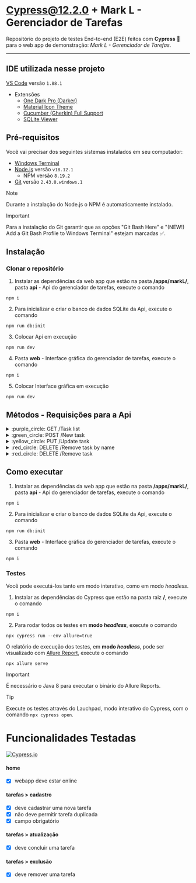 # Cypress@12.2.0 + Mark L - Gerenciador de Tarefas

Repositório do projeto de testes End-to-end (E2E) feitos com **Cypress** :green_heart: para o web app de demonstração: *Mark L - Gerenciador de Tarefas*.

___

## IDE utilizada nesse projeto

[VS Code](https://code.visualstudio.com/) versão `1.88.1`
   - Extensões
     - [One Dark Pro (Darker)](https://marketplace.visualstudio.com/items?itemName=zhuangtongfa.Material-theme)
     - [Material Icon Theme](https://marketplace.visualstudio.com/items?itemName=PKief.material-icon-theme)
     - [Cucumber (Gherkin) Full Support](https://marketplace.visualstudio.com/items?itemName=alexkrechik.cucumberautocomplete)
     - [SQLite Viewer](https://marketplace.visualstudio.com/items?itemName=qwtel.sqlite-viewer)

## Pré-requisitos

Você vai precisar dos seguintes sistemas instalados em seu computador:
- [Windows Terminal](https://apps.microsoft.com/detail/9n0dx20hk701?hl=pt-br&gl=BR)
- [Node.js](https://nodejs.org/dist/v18.12.1/node-v18.12.1-x64.msi) versão `v18.12.1`
  - NPM versão `8.19.2`
- [Git](https://github.com/git-for-windows/git/releases/download/v2.43.0.windows.1/Git-2.43.0-64-bit.exe) versão `2.43.0.windows.1`

> [!NOTE]
> Durante a instalação do Node.js o NPM é automaticamente instalado.

> [!IMPORTANT]
> Para a instalação do Git garantir que as opções "Git Bash Here" e "(NEW!) Add a Git Bash Profile to Windows Terminal" estejam marcadas :white_check_mark:.

## Instalação

### Clonar o repositório

1. Instalar as dependências da web app que estão na pasta **/apps/markL/**, pasta **api** - Api do gerenciador de tarefas, execute o comando
```
npm i
```

2. Para inicializar e criar o banco de dados SQLite da Api, execute o comando
```
npm run db:init
```

3. Colocar Api em execução
```
npm run dev
```

4. Pasta **web** - Interface gráfica do gerenciador de tarefas, execute o comando
```
npm i
```

5. Colocar Interface gráfica em execução
```
npm run dev
```

## Métodos - Requisições para a Api

<details>
<summary> :purple_circle: GET /Task list </summary>
	
```
curl --request GET \
  --url http://localhost:3333/tasks
```

</details>

<details>
<summary> :green_circle: POST /New task </summary>

```
curl --request POST \
  --url http://localhost:3333/tasks \
  --header 'Content-Type: application/json' \
  --data '{
	"name": "Comprar ketchup",
	"is_done": false
}'
```

</details>

<details>
<summary> :yellow_circle: PUT /Update task </summary>

```
curl --request PUT \
  --url http://localhost:3333/tasks/8b161cff-5485-4a06-aaa3-5cde44d34es \
  --header 'Content-Type: application/json' \
  --data '{
	"is_done": true
}'
```

</details>

<details>
<summary> :red_circle: DELETE /Remove task by name </summary>

```
curl --request DELETE \
  --url http://localhost:3333/helper/tasks \
  --header 'Content-Type: application/json' \
  --data '{
	"name": "Ler um livro de Node.js"
}'
```

</details>

<details>
<summary> :red_circle: DELETE /Remove task </summary>

```
curl --request DELETE \
  --url http://localhost:3333/tasks/2aa7dc4e-7148-4ed7-936e-fc9167a4deb8
```
  
 </details>

## Como executar

1. Instalar as dependências da web app que estão na pasta **/apps/markL/**, pasta **api** - Api do gerenciador de tarefas, execute o comando
```
npm i
```

2. Para inicializar e criar o banco de dados SQLite da Api, execute o comando
```
npm run db:init
```

3. Pasta **web** - Interface gráfica do gerenciador de tarefas, execute o comando
```
npm i
```

### Testes

Você pode executá-los tanto em modo interativo, como em modo _headless_.

1. Instalar as dependências do Cypress que estão na pasta raiz **/**, execute o comando
```
npm i
```

2. Para rodar todos os testes em **modo _headless_**, execute o comando
```
npx cypress run --env allure=true
```

O relatório de execução dos testes, em **modo _headless_**, pode ser visualizado com [Allure Report](https://github.com/mmisty/cypress-allure-adapter#readme), execute o comando
```
npx allure serve
```

> [!IMPORTANT] 
> É necessário o Java 8 para executar o binário do Allure Reports.

> [!TIP]
> Execute os testes através do Lauchpad, modo interativo do Cypress, com o comando `npx cypress open`.

# Funcionalidades Testadas
[![Cypress.io](https://img.shields.io/badge/tested%20with-Cypress-04C38E.svg)](https://www.cypress.io/)

#### home

* [x] webapp deve estar online

#### tarefas > cadastro

* [x] deve cadastrar uma nova tarefa
* [x] não deve permitir tarefa duplicada
* [x] campo obrigatório

#### tarefas > atualização

* [x] deve concluir uma tarefa

#### tarefas > exclusão

* [x] deve remover uma tarefa

